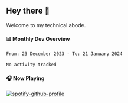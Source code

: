 ## Hey there 👋

Welcome to my technical abode.

#### 📊 Monthly Dev Overview
<!--START_SECTION:waka-->

```txt
From: 23 December 2023 - To: 21 January 2024

No activity tracked
```

<!--END_SECTION:waka-->

#### 🎧 Now Playing

[![spotify-github-profile](https://spotify-github-profile.vercel.app/api/view?uid=james2mid&cover_image=true&theme=natemoo-re)](https://open.spotify.com/user/james2mid?si=2b3baf2b09cb499e)
